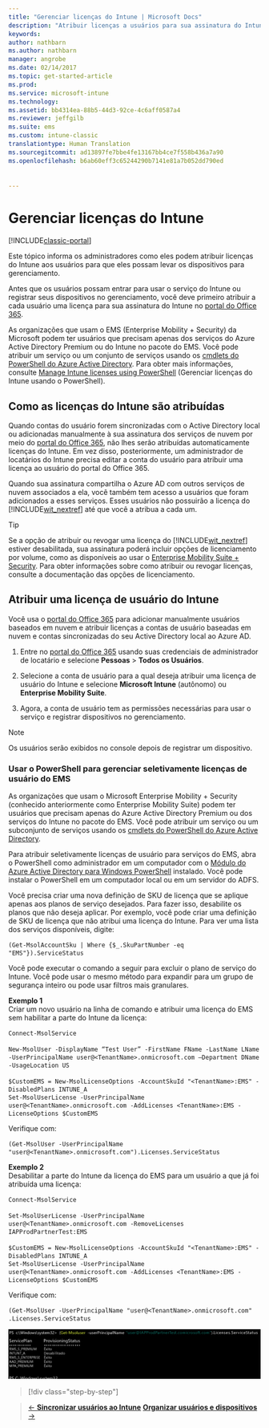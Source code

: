 ```yaml
---
title: "Gerenciar licenças do Intune | Microsoft Docs"
description: "Atribuir licenças a usuários para sua assinatura do Intune"
keywords: 
author: nathbarn
ms.author: nathbarn
manager: angrobe
ms.date: 02/14/2017
ms.topic: get-started-article
ms.prod: 
ms.service: microsoft-intune
ms.technology: 
ms.assetid: bb4314ea-88b5-44d3-92ce-4c6aff0587a4
ms.reviewer: jeffgilb
ms.suite: ems
ms.custom: intune-classic
translationtype: Human Translation
ms.sourcegitcommit: ad13897fe7bbe4fe13167bb4ce7f558b436a7a90
ms.openlocfilehash: b6ab60eff3c65244290b7141e81a7b052dd790ed


---
```


# <a name="manage-intune-licenses"></a>Gerenciar licenças do Intune

[!INCLUDE[classic-portal](../includes/classic-portal.md)]

Este tópico informa os administradores como eles podem atribuir licenças do Intune aos usuários para que eles possam levar os dispositivos para gerenciamento.

Antes que os usuários possam entrar para usar o serviço do Intune ou registrar seus dispositivos no gerenciamento, você deve primeiro atribuir a cada usuário uma licença para sua assinatura do Intune no [portal do Office 365](http://go.microsoft.com/fwlink/p/?LinkId=698854).

As organizações que usam o EMS (Enterprise Mobility + Security) da Microsoft podem ter usuários que precisam apenas dos serviços do Azure Active Directory Premium ou do Intune no pacote do EMS. Você pode atribuir um serviço ou um conjunto de serviços usando os [cmdlets do PowerShell do Azure Active Directory](https://msdn.microsoft.com/library/jj151815.aspx). Para obter mais informações, consulte [Manage Intune licenses using PowerShell](start-with-a-paid-subscription-to-microsoft-intune-step-4-posh.md) (Gerenciar licenças do Intune usando o PowerShell).

## <a name="how-intune-licenses-are-assigned"></a>Como as licenças do Intune são atribuídas
Quando contas do usuário forem sincronizadas com o Active Directory local ou adicionadas manualmente à sua assinatura dos serviços de nuvem por meio do [portal do Office 365](http://go.microsoft.com/fwlink/p/?LinkId=698854), não lhes serão atribuídas automaticamente licenças do Intune. Em vez disso, posteriormente, um administrador de locatários do Intune precisa editar a conta do usuário para atribuir uma licença ao usuário do portal do Office 365.

Quando sua assinatura compartilha o Azure AD com outros serviços de nuvem associados a ela, você também tem acesso a usuários que foram adicionados a esses serviços. Esses usuários não possuirão a licença do [!INCLUDE[wit_nextref](../includes/wit_nextref_md.md)] até que você a atribua a cada um.

> [!TIP]
> Se a opção de atribuir ou revogar uma licença do [!INCLUDE[wit_nextref](../includes/wit_nextref_md.md)] estiver desabilitada, sua assinatura poderá incluir opções de licenciamento por volume, como as disponíveis ao usar o [Enterprise Mobility Suite + Security](https://www.microsoft.com/en-us/server-cloud/enterprise-mobility/overview.aspx). Para obter informações sobre como atribuir ou revogar licenças, consulte a documentação das opções de licenciamento.

## <a name="assign-an-intune-user-license"></a>Atribuir uma licença de usuário do Intune

Você usa o [portal do Office 365](http://go.microsoft.com/fwlink/p/?LinkId=698854) para adicionar manualmente usuários baseados em nuvem e atribuir licenças a contas de usuário baseadas em nuvem e contas sincronizadas do seu Active Directory local ao Azure AD.

1.  Entre no [portal do Office 365](http://go.microsoft.com/fwlink/p/?LinkId=698854) usando suas credenciais de administrador de locatário e selecione **Pessoas** > **Todos os Usuários**.

2.  Selecione a conta de usuário para a qual deseja atribuir uma licença de usuário do Intune e selecione **Microsoft Intune** (autônomo) ou **Enterprise Mobility Suite**.

3.  Agora, a conta de usuário tem as permissões necessárias para usar o serviço e registrar dispositivos no gerenciamento.

> [!NOTE]
> Os usuários serão exibidos no console depois de registrar um dispositivo.

### <a name="use-powershell-to-selectively-manage-ems-user-licenses"></a>Usar o PowerShell para gerenciar seletivamente licenças de usuário do EMS
As organizações que usam o Microsoft Enterprise Mobility + Security (conhecido anteriormente como Enterprise Mobility Suite) podem ter usuários que precisam apenas do Azure Active Directory Premium ou dos serviços do Intune no pacote do EMS. Você pode atribuir um serviço ou um subconjunto de serviços usando os [cmdlets do PowerShell do Azure Active Directory](https://msdn.microsoft.com/library/jj151815.aspx).

Para atribuir seletivamente licenças de usuário para serviços do EMS, abra o PowerShell como administrador em um computador com o [Módulo do Azure Active Directory para Windows PowerShell](https://msdn.microsoft.com/library/jj151815.aspx#bkmk_installmodule) instalado. Você pode instalar o PowerShell em um computador local ou em um servidor do ADFS.

Você precisa criar uma nova definição de SKU de licença que se aplique apenas aos planos de serviço desejados. Para fazer isso, desabilite os planos que não deseja aplicar. Por exemplo, você pode criar uma definição de SKU de licença que não atribui uma licença do Intune. Para ver uma lista dos serviços disponíveis, digite:

    (Get-MsolAccountSku | Where {$_.SkuPartNumber -eq "EMS"}).ServiceStatus

Você pode executar o comando a seguir para excluir o plano de serviço do Intune. Você pode usar o mesmo método para expandir para um grupo de segurança inteiro ou pode usar filtros mais granulares.

**Exemplo 1**<br>
Criar um novo usuário na linha de comando e atribuir uma licença do EMS sem habilitar a parte do Intune da licença:

    Connect-MsolService

    New-MsolUser -DisplayName “Test User” -FirstName FName -LastName LName -UserPrincipalName user@<TenantName>.onmicrosoft.com –Department DName -UsageLocation US

    $CustomEMS = New-MsolLicenseOptions -AccountSkuId "<TenantName>:EMS" -DisabledPlans INTUNE_A
    Set-MsolUserLicense -UserPrincipalName user@<TenantName>.onmicrosoft.com -AddLicenses <TenantName>:EMS -LicenseOptions $CustomEMS


Verifique com:

    (Get-MsolUser -UserPrincipalName "user@<TenantName>.onmicrosoft.com").Licenses.ServiceStatus

**Exemplo 2**<br>
Desabilitar a parte do Intune da licença do EMS para um usuário a que já foi atribuída uma licença:

    Connect-MsolService

    Set-MsolUserLicense -UserPrincipalName user@<TenantName>.onmicrosoft.com -RemoveLicenses IAPProdPartnerTest:EMS

    $CustomEMS = New-MsolLicenseOptions -AccountSkuId "<TenantName>:EMS" -DisabledPlans INTUNE_A
    Set-MsolUserLicense -UserPrincipalName user@<TenantName>.onmicrosoft.com -AddLicenses <TenantName>:EMS -LicenseOptions $CustomEMS

Verifique com:

    (Get-MsolUser -UserPrincipalName "user@<TenantName>.onmicrosoft.com" .Licenses.ServiceStatus

![PoSH-AddLic-Verify](./media/posh-addlic-verify.png)

>[!div class="step-by-step"]

>[&larr; **Sincronizar usuários ao Intune**](.\start-with-a-paid-subscription-to-microsoft-intune-step-2.md)     [**Organizar usuários e dispositivos** &rarr;](.\start-with-a-paid-subscription-to-microsoft-intune-step-5.md)  



<!--HONumber=Feb17_HO3-->


